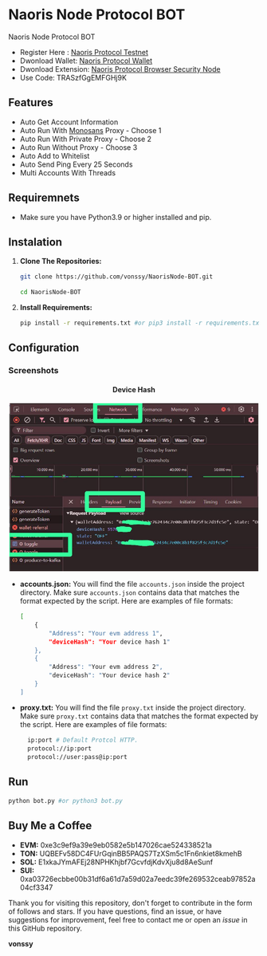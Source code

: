 # Naoris Node Protocol BOT
Naoris Node Protocol BOT

- Register Here : [Naoris Protocol Testnet](https://naorisprotocol.network/testnet)
- Dwonload Wallet: [Naoris Protocol Wallet](https://chromewebstore.google.com/detail/naoris-protocol-wallet/dbgibbbeebmbmmhmebogidfbfehejgfo)
- Dwonload Extension: [Naoris Protocol Browser Security Node](https://chromewebstore.google.com/detail/naoris-protocol-browser-s/cpikalnagknmlfhnilhfelifgbollmmp)
- Use Code: TRASzfGgEMFGHj9K

## Features

  - Auto Get Account Information
  - Auto Run With [Monosans](https://raw.githubusercontent.com/monosans/proxy-list/main/proxies/all.txt) Proxy - Choose 1
  - Auto Run With Private Proxy - Choose 2
  - Auto Run Without Proxy - Choose 3
  - Auto Add to Whitelist
  - Auto Send Ping Every 25 Seconds
  - Multi Accounts With Threads

## Requiremnets

- Make sure you have Python3.9 or higher installed and pip.

## Instalation

1. **Clone The Repositories:**
   ```bash
   git clone https://github.com/vonssy/NaorisNode-BOT.git
   ```
   ```bash
   cd NaorisNode-BOT
   ```

2. **Install Requirements:**
   ```bash
   pip install -r requirements.txt #or pip3 install -r requirements.txt
   ```

## Configuration

### Screenshots

<div style="text-align: center;">
  <h4><strong>Device Hash</strong></h4>
  <img src="image.jpg" alt="Image" width="500"/>
</div>

- **accounts.json:** You will find the file `accounts.json` inside the project directory. Make sure `accounts.json` contains data that matches the format expected by the script. Here are examples of file formats:
  ```bash
  [
      {
          "Address": "Your evm address 1",
          "deviceHash": "Your device hash 1"
      },
      {
          "Address": "Your evm address 2",
          "deviceHash": "Your device hash 2"
      }
  ]
  ```

- **proxy.txt:** You will find the file `proxy.txt` inside the project directory. Make sure `proxy.txt` contains data that matches the format expected by the script. Here are examples of file formats:
  ```bash
    ip:port # Default Protcol HTTP.
    protocol://ip:port
    protocol://user:pass@ip:port
  ```

## Run

```bash
python bot.py #or python3 bot.py
```

## Buy Me a Coffee

- **EVM:** 0xe3c9ef9a39e9eb0582e5b147026cae524338521a
- **TON:** UQBEFv58DC4FUrGqinBB5PAQS7TzXSm5c1Fn6nkiet8kmehB
- **SOL:** E1xkaJYmAFEj28NPHKhjbf7GcvfdjKdvXju8d8AeSunf
- **SUI:** 0xa03726ecbbe00b31df6a61d7a59d02a7eedc39fe269532ceab97852a04cf3347

Thank you for visiting this repository, don't forget to contribute in the form of follows and stars.
If you have questions, find an issue, or have suggestions for improvement, feel free to contact me or open an *issue* in this GitHub repository.

**vonssy**